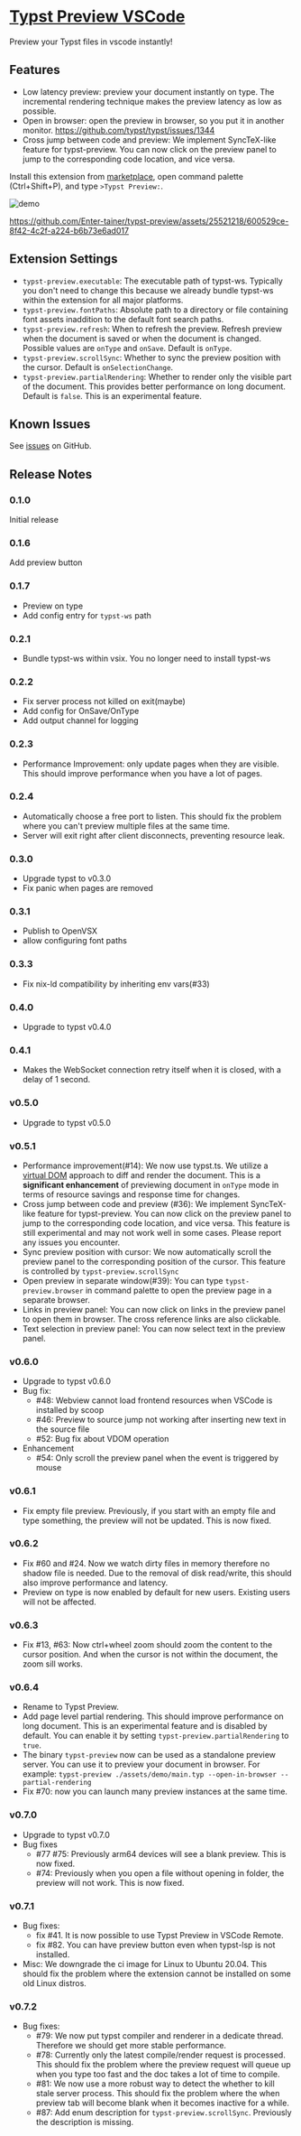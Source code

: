 # [Typst Preview VSCode](https://github.com/Enter-tainer/typst-preview)

Preview your Typst files in vscode instantly!

## Features

- Low latency preview: preview your document instantly on type. The incremental rendering technique makes the preview latency as low as possible.
- Open in browser: open the preview in browser, so you put it in another monitor. https://github.com/typst/typst/issues/1344
- Cross jump between code and preview: We implement SyncTeX-like feature for typst-preview. You can now click on the preview panel to jump to the corresponding code location, and vice versa.

Install this extension from [marketplace](https://marketplace.visualstudio.com/items?itemName=mgt19937.typst-preview), open command palette (Ctrl+Shift+P), and type `>Typst Preview:`.

![demo](demo.png)

https://github.com/Enter-tainer/typst-preview/assets/25521218/600529ce-8f42-4c2f-a224-b6b73e6ad017

## Extension Settings

- `typst-preview.executable`: The executable path of typst-ws. Typically you don't need to change this because we already bundle typst-ws within the extension for all major platforms.
- `typst-preview.fontPaths`: Absolute path to a directory or file containing font assets inaddition to the default font search paths.
- `typst-preview.refresh`: When to refresh the preview. Refresh preview when the document is saved or when the document is changed. Possible values are `onType` and `onSave`. Default is `onType`.
- `typst-preview.scrollSync`: Whether to sync the preview position with the cursor. Default is `onSelectionChange`.
- `typst-preview.partialRendering`: Whether to render only the visible part of the document. This provides better performance on long document. Default is `false`. This is an experimental feature.

## Known Issues

See [issues](https://github.com/Enter-tainer/typst-preview/issues?q=is%3Aissue+is%3Aopen+sort%3Aupdated-desc) on GitHub.

## Release Notes

### 0.1.0

Initial release 

### 0.1.6

Add preview button

### 0.1.7

- Preview on type
- Add config entry for `typst-ws` path

### 0.2.1

- Bundle typst-ws within vsix. You no longer need to install typst-ws

### 0.2.2

- Fix server process not killed on exit(maybe)
- Add config for OnSave/OnType
- Add output channel for logging

### 0.2.3

- Performance Improvement: only update pages when they are visible. This should improve performance when you have a lot of pages.

### 0.2.4

- Automatically choose a free port to listen. This should fix the problem where you can't preview multiple files at the same time.
- Server will exit right after client disconnects, preventing resource leak.

### 0.3.0

- Upgrade typst to v0.3.0
- Fix panic when pages are removed

### 0.3.1

- Publish to OpenVSX
- allow configuring font paths

### 0.3.3

- Fix nix-ld compatibility by inheriting env vars(#33)

### 0.4.0

- Upgrade to typst v0.4.0

### 0.4.1

- Makes the WebSocket connection retry itself when it is closed, with a delay of 1 second.

### v0.5.0

- Upgrade to typst v0.5.0

### v0.5.1

- Performance improvement(#14): We now use typst.ts. We utilize a  [virtual DOM](https://en.wikipedia.org/wiki/Virtual_DOM) approach to diff and render the document. This is a **significant enhancement** of previewing document in `onType` mode in terms of resource savings and response time for changes.
- Cross jump between code and preview (#36): We implement SyncTeX-like feature for typst-preview. You can now click on the preview panel to jump to the corresponding code location, and vice versa. This feature is still experimental and may not work well in some cases. Please report any issues you encounter. 
- Sync preview position with cursor: We now automatically scroll the preview panel to the corresponding position of the cursor. This feature is controlled by `typst-preview.scrollSync`
- Open preview in separate window(#39): You can type `typst-preview.browser` in command palette to open the preview page in a separate browser.
- Links in preview panel: You can now click on links in the preview panel to open them in browser. The cross reference links are also clickable.
- Text selection in preview panel: You can now select text in the preview panel.

### v0.6.0

- Upgrade to typst v0.6.0
- Bug fix:
  - #48: Webview cannot load frontend resources when VSCode is installed by scoop
  - #46: Preview to source jump not working after inserting new text in the source file
  - #52: Bug fix about VDOM operation
- Enhancement
  - #54: Only scroll the preview panel when the event is triggered by mouse

### v0.6.1

- Fix empty file preview. Previously, if you start with an empty file and type something, the preview will not be updated. This is now fixed.

### v0.6.2

- Fix #60 and #24. Now we watch dirty files in memory therefore no shadow file is needed. Due to the removal of disk read/write, this should also improve performance and latency.
- Preview on type is now enabled by default for new users. Existing users will not be affected.

### v0.6.3

- Fix #13, #63: Now ctrl+wheel zoom should zoom the content to the cursor position. And when the cursor is not within the document, the zoom sill works.

### v0.6.4

- Rename to Typst Preview.
- Add page level partial rendering. This should improve performance on long document. This is an experimental feature and is disabled by default. You can enable it by setting `typst-preview.partialRendering` to `true`.
- The binary `typst-preview` now can be used as a standalone preview server. You can use it to preview your document in browser. For example: `typst-preview ./assets/demo/main.typ --open-in-browser --partial-rendering`
- Fix #70: now you can launch many preview instances at the same time.

### v0.7.0

- Upgrade to typst v0.7.0
- Bug fixes
  - #77 #75: Previously arm64 devices will see a blank preview. This is now fixed.
  - #74: Previously when you open a file without opening in folder, the preview will not work. This is now fixed.

### v0.7.1

- Bug fixes:
  - fix #41. It is now possible to use Typst Preview in VSCode Remote.
  - fix #82. You can have preview button even when typst-lsp is not installed.
- Misc: We downgrade the ci image for Linux to Ubuntu 20.04. This should fix the problem where the extension cannot be installed on some old Linux distros.

### v0.7.2

- Bug fixes:
  - #79: We now put typst compiler and renderer in a dedicate thread. Therefore we should get more stable performance. 
  - #78: Currently only the latest compile/render request is processed. This should fix the problem where the preview request will queue up when you type too fast and the doc takes a lot of time to compile.
  - #81: We now use a more robust way to detect the whether to kill stale server process. This should fix the problem where the when preview tab will become blank when it becomes inactive for a while.
  - #87: Add enum description for `typst-preview.scrollSync`. Previously the description is missing.
